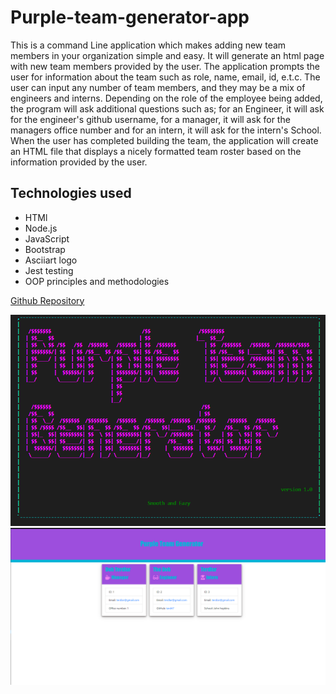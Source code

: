 # Purple-team-generator-app
This is a command Line application which makes adding new team members in your organization simple and easy. It will generate an html page with new team members provided by the user. The application prompts the user for information about the team such as role, name, email, id, e.t.c. The user can input any number of team members, and they may be a mix of engineers and interns. Depending on the role of the employee being added, the program will ask additional questions such as; for an Engineer, it will ask for the engineer's github username, for a manager, it will ask for the managers office number and for an intern, it will ask for the intern's School. When the user has completed building the team, the application will create an HTML file that displays a nicely formatted team roster based on the information provided by the user. 

## Technologies used
* HTMl
* Node.js
* JavaScript
* Bootstrap
* Asciiart logo
* Jest testing
* OOP principles and methodologies

[Github Repository](https://github.com/Terd47/purple-team-generator-app)

![purple gen photo](./assets/images/purple-gen.png)
![purple gen photo](./assets/images/purple-gen2.png)
